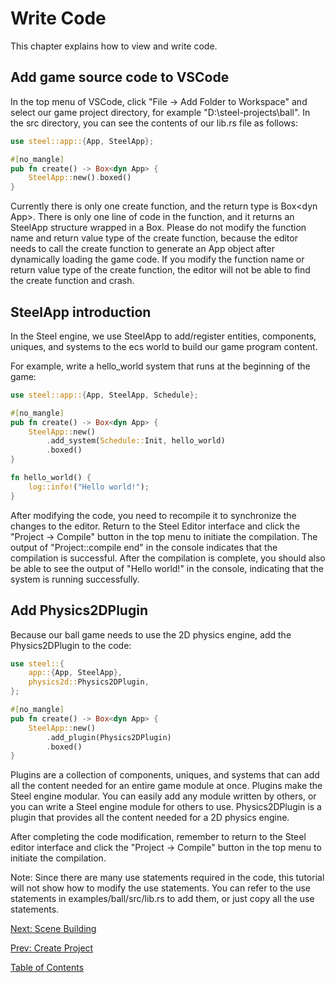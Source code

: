 # Write Code

This chapter explains how to view and write code.

## Add game source code to VSCode

In the top menu of VSCode, click "File -> Add Folder to Workspace" and select our game project directory, for example "D:\steel-projects\ball". In the src directory, you can see the contents of our lib.rs file as follows:

```rust
use steel::app::{App, SteelApp};

#[no_mangle]
pub fn create() -> Box<dyn App> {
    SteelApp::new().boxed()
}
```

Currently there is only one create function, and the return type is Box\<dyn App\>. There is only one line of code in the function, and it returns an SteelApp structure wrapped in a Box. Please do not modify the function name and return value type of the create function, because the editor needs to call the create function to generate an App object after dynamically loading the game code. If you modify the function name or return value type of the create function, the editor will not be able to find the create function and crash.

## SteelApp introduction

In the Steel engine, we use SteelApp to add/register entities, components, uniques, and systems to the ecs world to build our game program content.

For example, write a hello_world system that runs at the beginning of the game:

```rust
use steel::app::{App, SteelApp, Schedule};

#[no_mangle]
pub fn create() -> Box<dyn App> {
    SteelApp::new()
        .add_system(Schedule::Init, hello_world)
        .boxed()
}

fn hello_world() {
    log::info!("Hello world!");
}
```

After modifying the code, you need to recompile it to synchronize the changes to the editor. Return to the Steel Editor interface and click the "Project -> Compile" button in the top menu to initiate the compilation. The output of "Project::compile end" in the console indicates that the compilation is successful. After the compilation is complete, you should also be able to see the output of "Hello world!" in the console, indicating that the system is running successfully.

## Add Physics2DPlugin

Because our ball game needs to use the 2D physics engine, add the Physics2DPlugin to the code:

```rust
use steel::{
    app::{App, SteelApp},
    physics2d::Physics2DPlugin,
};

#[no_mangle]
pub fn create() -> Box<dyn App> {
    SteelApp::new()
        .add_plugin(Physics2DPlugin)
        .boxed()
}
```

Plugins are a collection of components, uniques, and systems that can add all the content needed for an entire game module at once. Plugins make the Steel engine modular. You can easily add any module written by others, or you can write a Steel engine module for others to use. Physics2DPlugin is a plugin that provides all the content needed for a 2D physics engine.

After completing the code modification, remember to return to the Steel editor interface and click the "Project -> Compile" button in the top menu to initiate the compilation.

Note: Since there are many use statements required in the code, this tutorial will not show how to modify the use statements. You can refer to the use statements in examples/ball/src/lib.rs to add them, or just copy all the use statements.

[Next: Scene Building][5]

[Prev: Create Project][3]

[Table of Contents][0]

[0]: table-of-contents.md
[1]: 1-introduction.md
[2]: 2-run-steel-editor.md
[3]: 3-create-project.md
[4]: 4-write-code.md
[5]: 5-scene-building.md
[6]: 6-player-control.md
[7]: 7-push-the-ball.md
[8]: 8-game-lost.md
[9]: 9-main-menu.md

